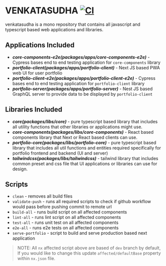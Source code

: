 # VENKATASUDHA [![CI](https://github.com/kanakamedala-rajesh/venkatasudha/actions/workflows/nx_workflow.yml/badge.svg?branch=dev)](https://github.com/kanakamedala-rajesh/venkatasudha/actions/workflows/nx_workflow.yml)

venkatasudha is a mono repository that contains all javascript and typescript based web applications and libraries.

## Applications Included

- **_core-components-e2e(packages/apps/core-components-e2e)_** - Cypress bases end to end testing application for `core-components` library
- **_portfolio-client(packages/apps/portfolio-client)_** - Next JS based PWA web UI for user portfolio
- **_portfolio-client-e2e(packages/apps/portfolio-client-e2e)_** - Cypress bases end to end testing application for `portfolio-client` library
- **_portfolio-server(packages/apps/portfolio-server)_** - Nest JS based GraphQL server to provide data to be displayed by `portfolio-client`

## Libraries Included

- **_core(packages/libs/core)_** - pure typescript based library that includes all utility functions that other libraries or applications might use.
- **_core-components(packages/libs/core-components)_** - React based components library that Next or React based clients can use.
- **_portfolio-core(packages/libs/portfolio-core)_** - pure typescript based library that includes all util functions and entities required specifically for portfolio frontend and backend (UI and server)
- **_tailwindcss(packages/libs/tailwindcss)_** - tailwind library that includes common preset and css file that UI applications or libraries can use for design.

## Scripts

- `clean` - removes all build files
- `validate-push` - runs all required scripts to check if github workflow would pass before pushing commit to remote url
- `build-all` - runs build script on all affected components
- `lint-all` - runs lint script on all affected components
- `test-all` - runs unit test on all affected components
- `e2e-all` - runs e2e tests on all affected components
- `serve-portfolio` - script to build and serve production based next application

> NOTE: All `nx` affected script above are based of `dev` branch by default, If you would like to change this update `affected/defaultBase` property within `nx.json` file.
